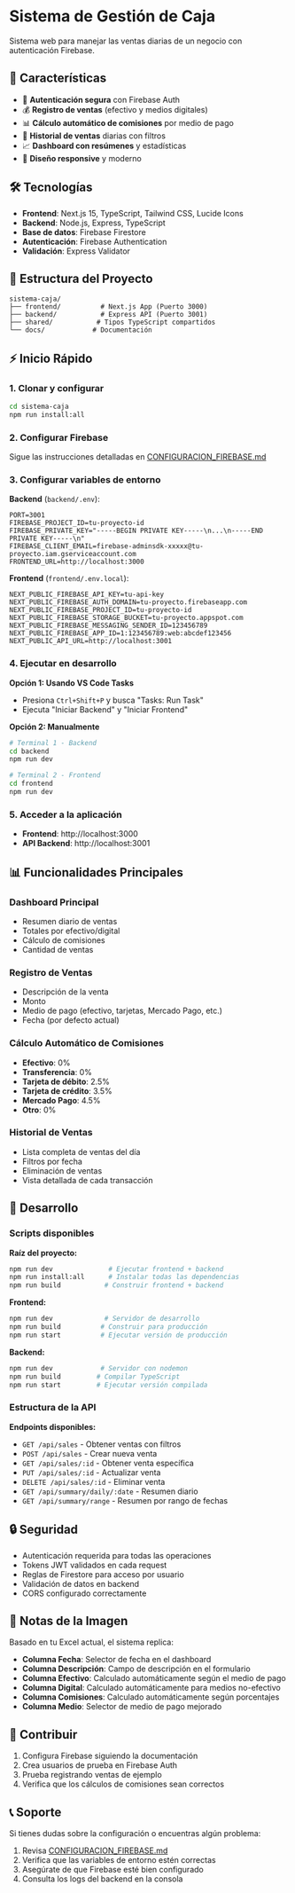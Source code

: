 # Sistema de Gestión de Caja

Sistema web para manejar las ventas diarias de un negocio con autenticación Firebase.

## 🚀 Características

- 🔐 **Autenticación segura** con Firebase Auth
- 💰 **Registro de ventas** (efectivo y medios digitales)
- 📊 **Cálculo automático de comisiones** por medio de pago
- 📅 **Historial de ventas** diarias con filtros
- 📈 **Dashboard con resúmenes** y estadísticas
- 📱 **Diseño responsive** y moderno

## 🛠️ Tecnologías

- **Frontend**: Next.js 15, TypeScript, Tailwind CSS, Lucide Icons
- **Backend**: Node.js, Express, TypeScript
- **Base de datos**: Firebase Firestore
- **Autenticación**: Firebase Authentication
- **Validación**: Express Validator

## 📁 Estructura del Proyecto

```
sistema-caja/
├── frontend/          # Next.js App (Puerto 3000)
├── backend/           # Express API (Puerto 3001)
├── shared/           # Tipos TypeScript compartidos
└── docs/            # Documentación
```

## ⚡ Inicio Rápido

### 1. Clonar y configurar
```bash
cd sistema-caja
npm run install:all
```

### 2. Configurar Firebase
Sigue las instrucciones detalladas en [CONFIGURACION_FIREBASE.md](./CONFIGURACION_FIREBASE.md)

### 3. Configurar variables de entorno

**Backend** (`backend/.env`):
```env
PORT=3001
FIREBASE_PROJECT_ID=tu-proyecto-id
FIREBASE_PRIVATE_KEY="-----BEGIN PRIVATE KEY-----\n...\n-----END PRIVATE KEY-----\n"
FIREBASE_CLIENT_EMAIL=firebase-adminsdk-xxxxx@tu-proyecto.iam.gserviceaccount.com
FRONTEND_URL=http://localhost:3000
```

**Frontend** (`frontend/.env.local`):
```env
NEXT_PUBLIC_FIREBASE_API_KEY=tu-api-key
NEXT_PUBLIC_FIREBASE_AUTH_DOMAIN=tu-proyecto.firebaseapp.com
NEXT_PUBLIC_FIREBASE_PROJECT_ID=tu-proyecto-id
NEXT_PUBLIC_FIREBASE_STORAGE_BUCKET=tu-proyecto.appspot.com
NEXT_PUBLIC_FIREBASE_MESSAGING_SENDER_ID=123456789
NEXT_PUBLIC_FIREBASE_APP_ID=1:123456789:web:abcdef123456
NEXT_PUBLIC_API_URL=http://localhost:3001
```

### 4. Ejecutar en desarrollo

**Opción 1: Usando VS Code Tasks**
- Presiona `Ctrl+Shift+P` y busca "Tasks: Run Task"
- Ejecuta "Iniciar Backend" y "Iniciar Frontend"

**Opción 2: Manualmente**
```bash
# Terminal 1 - Backend
cd backend
npm run dev

# Terminal 2 - Frontend
cd frontend  
npm run dev
```

### 5. Acceder a la aplicación
- **Frontend**: http://localhost:3000
- **API Backend**: http://localhost:3001

## 📊 Funcionalidades Principales

### Dashboard Principal
- Resumen diario de ventas
- Totales por efectivo/digital
- Cálculo de comisiones
- Cantidad de ventas

### Registro de Ventas
- Descripción de la venta
- Monto
- Medio de pago (efectivo, tarjetas, Mercado Pago, etc.)
- Fecha (por defecto actual)

### Cálculo Automático de Comisiones
- **Efectivo**: 0%
- **Transferencia**: 0%
- **Tarjeta de débito**: 2.5%
- **Tarjeta de crédito**: 3.5%
- **Mercado Pago**: 4.5%
- **Otro**: 0%

### Historial de Ventas
- Lista completa de ventas del día
- Filtros por fecha
- Eliminación de ventas
- Vista detallada de cada transacción

## 🔧 Desarrollo

### Scripts disponibles

**Raíz del proyecto:**
```bash
npm run dev              # Ejecutar frontend + backend
npm run install:all      # Instalar todas las dependencias
npm run build           # Construir frontend + backend
```

**Frontend:**
```bash
npm run dev             # Servidor de desarrollo
npm run build          # Construir para producción
npm run start          # Ejecutar versión de producción
```

**Backend:**
```bash
npm run dev            # Servidor con nodemon
npm run build         # Compilar TypeScript
npm run start         # Ejecutar versión compilada
```

### Estructura de la API

**Endpoints disponibles:**
- `GET /api/sales` - Obtener ventas con filtros
- `POST /api/sales` - Crear nueva venta
- `GET /api/sales/:id` - Obtener venta específica
- `PUT /api/sales/:id` - Actualizar venta
- `DELETE /api/sales/:id` - Eliminar venta
- `GET /api/summary/daily/:date` - Resumen diario
- `GET /api/summary/range` - Resumen por rango de fechas

## 🔒 Seguridad

- Autenticación requerida para todas las operaciones
- Tokens JWT validados en cada request
- Reglas de Firestore para acceso por usuario
- Validación de datos en backend
- CORS configurado correctamente

## 📝 Notas de la Imagen

Basado en tu Excel actual, el sistema replica:
- **Columna Fecha**: Selector de fecha en el dashboard
- **Columna Descripción**: Campo de descripción en el formulario
- **Columna Efectivo**: Calculado automáticamente según el medio de pago
- **Columna Digital**: Calculado automáticamente para medios no-efectivo
- **Columna Comisiones**: Calculado automáticamente según porcentajes
- **Columna Medio**: Selector de medio de pago mejorado

## 🤝 Contribuir

1. Configura Firebase siguiendo la documentación
2. Crea usuarios de prueba en Firebase Auth
3. Prueba registrando ventas de ejemplo
4. Verifica que los cálculos de comisiones sean correctos

## 📞 Soporte

Si tienes dudas sobre la configuración o encuentras algún problema:
1. Revisa [CONFIGURACION_FIREBASE.md](./CONFIGURACION_FIREBASE.md)
2. Verifica que las variables de entorno estén correctas
3. Asegúrate de que Firebase esté bien configurado
4. Consulta los logs del backend en la consola
